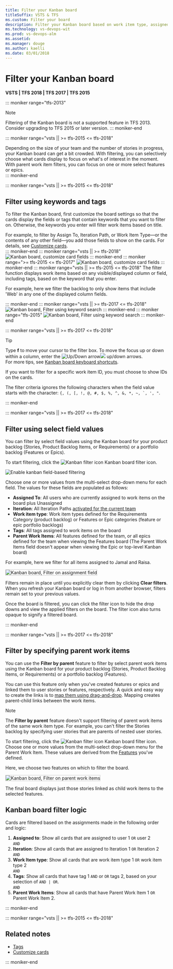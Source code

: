 ```yaml
---
title: Filter your Kanban board 
titleSuffix: VSTS & TFS
ms.custom: Filter your board
description: Filter your Kanban board based on work item type, assigned to, iteration or sprint, tags, or parent work items  
ms.technology: vs-devops-wit
ms.prod: vs-devops-alm
ms.assetid:  
ms.manager: douge
ms.author: kaelli
ms.date: 03/01/2018
---
```

  


# Filter your Kanban board

<b>VSTS | TFS 2018 | TFS 2017 | TFS 2015</b>  

::: moniker range="tfs-2013"
> [!NOTE]   
> Filtering of the Kanban board is not a supported feature in TFS 2013. Consider upgrading to TFS 2015 or later version. 
::: moniker-end

::: moniker range="vsts || >= tfs-2015 <= tfs-2018"
<a id="filter"></a>

Depending on the size of your team and the number of stories in progress, your Kanban board can get a bit crowded. With filtering, you can selectively choose what cards display to focus on what's of interest in the moment. With parent work item filters, you can focus on one or more select features or epics.  
::: moniker-end


::: moniker range="vsts || >= tfs-2015 <= tfs-2018"
<a id="text-filter"></a>
## Filter using keywords and tags 

To filter the Kanban board, first customize the board settings so that the cards display the fields or tags that contain keywords that you want to filter on. Otherwise, the keywords you enter will filter work items based on title.    

For example, to filter by Assign To, Iteration Path, or Work Item Type&mdash;or the contents of any other field&mdash;you add those fields to show on the cards. For details, see [Customize cards](../customize/customize-cards.md).  
::: moniker-end
::: moniker range="vsts || >= tfs-2018"
![Kanban board, customize card fields](_img/filter/filter-kb-card-field-settings-ts.png)
::: moniker-end
::: moniker range=">= tfs-2015 <= tfs-2017"
![Kanban board, customize card fields](_img/filter-kb-card-field-settings.png)
::: moniker-end
::: moniker range="vsts || >= tfs-2015 <= tfs-2018"
The filter function displays work items based on any visible/displayed column or field, including tags, based on the keyword that you enter. 

For example, here we filter the backlog to only show items that include 'Web' in any one of the displayed column fields.  

::: moniker-end
::: moniker range="vsts || >= tfs-2017 <= tfs-2018"
![Kanban board, Filter using keyword search](../kanban/_img/filter/filter-options-web.png)
::: moniker-end
::: moniker range="tfs-2015"
![Kanban board, Filter using keyword search](../kanban/_img/filter-kb-filter-text-web.png)
::: moniker-end


::: moniker range="vsts || >= tfs-2017 <= tfs-2018"
>[!TIP]  
>Type **f** to move your cursor to the filter box. To move the focus up or down within a column, enter the ![Up/Down arrow](../_img/icons/Arrow_Up.png)![ ](../_img/icons/Arrow_Down.png) up/down arrows.    
>For more tips, see [Kanban board keyboard shortcuts](kanban-board-keyboard-shortcuts.md).
 
If you want to filter for a specific work item ID, you must choose to show IDs on the cards. 

The filter criteria ignores the following characters when the field value starts with the character: ```{, (, [, !, @, #, $, %, ^, &, *, ~, `, ', "```.

::: moniker-end

::: moniker range="vsts || >= tfs-2017 <= tfs-2018"

<a id="field-filter"></a>
## Filter using select field values  

<!---
>[!NOTE]  
><b>Feature availability: </b>Filter by select fields is available from VSTS and TFS 2017 and later versions.  
-->

You can filter by select field values using the Kanban board for your product backlog (Stories, Product Backlog Items, or Requirements) or a portfolio backlog (Features or Epics). 

To start filtering, click the ![Kanban filter icon](../_img/icons/kanban-filter-icon.png) Kanban board filter icon. 

![Enable kanban field-based filtering](_img/filter/filter-kb-choose-filter.png)

Choose one or more values from the multi-select drop-down menu for each field. The values for these fields are populated  as follows: 
- **Assigned To**: All users who are currently assigned to work items on the board plus Unassigned  
- **Iteration**: All Iteration Paths [activated for the current team](../scrum/define-sprints.md)   
- **Work item type**: Work item types defined for the Requirements Category (product backlog) or Features or Epic categories (feature or epic portfolio backlogs)  
- **Tags**: All tags assigned to work items on the board  
- **Parent Work Items**: All features defined for the team, or all epics defined for the team when viewing the Features board (The Parent Work Items field doesn't appear when viewing the Epic or top-level Kanban board)  

For example, here we filter for all items assigned to Jamal and Raisa. 

<img src="../kanban/_img/filter-kb-filters-chosen.png" alt="Kanban board, Filter on assignment field" style="border: 1px solid #C3C3C3;" />  

Filters remain in place until you explicitly clear them by clicking **Clear filters**. When you refresh your Kanban board or log in from another browser, filters remain set to your previous values. 

Once the board is filtered, you can click the filter icon to hide the drop downs and view the applied filters on the board. The filter icon also turns opaque to signify a filtered board.

::: moniker-end

::: moniker range="vsts || >= tfs-2017 <= tfs-2018"
<a id="parent-filter"></a>
## Filter by specifying parent work items

<!---
>[!NOTE]  
><b>Feature availability: </b>The **Filter by parent** feature is available from VSTS and TFS 2017 and later versions.  
-->

You can use the **Filter by parent** feature to filter by select parent work items using the Kanban board for your product backlog (Stories, Product Backlog Items, or Requirements) or a portfolio backlog (Features).

You can use this feature only when you've created features or epics and linked them to user stories or features, respectively. A quick and easy way to create the links is to [map them using drag-and-drop](../backlogs/organize-backlog.md). Mapping creates parent-child links between the work items. 
 
>[!NOTE]  
>The **Filter by parent**  feature doesn't support filtering of parent work items of the same work item type. For example, you can't filter the Stories backlog by specifying user stories that are parents of nested user stories.     

To start filtering, click the ![Kanban filter icon](../_img/icons/kanban-filter-icon.png) Kanban board filter icon. Choose one or more values from the multi-select drop-down menu for the Parent Work Item. These values are derived from the [Features](kanban-epics-features-stories.md) you've defined.  

Here, we choose two features on which to filter the board.  

<img src="_img/filter-kb-choose-parent-work-items.png" alt="Kanban board, Filter on parent work items" style="border: 1px solid #C3C3C3;" />  

The final board displays just those stories linked as child work items to the selected features.


<a id="filter-logic"></a>
## Kanban board filter logic    
Cards are filtered based on the assignments made in the following order and logic: 
 
1. **Assigned to**:  Show all cards that are assigned to user 1 ```OR``` user 2  
	```AND```  
2. **Iteration**: Show all cards that are assigned to Iteration 1 ```OR```  Iteration 2  
	```AND```  
3. **Work Item type**: Show all cards that are work item type 1 ```OR``` work item type 2  
	```AND```  
4.	**Tags**: Show all cards that have tag 1 ```AND``` or ```OR``` tags 2, based on your selection of ```AND | OR```.  
	```AND```  
5.	**Parent Work Items**: Show all cards that have Parent Work Item 1 ```OR``` Parent Work Item 2.   

::: moniker-end

::: moniker range="vsts || >= tfs-2015 <= tfs-2018"

## Related notes  
- [Tags](../track/add-tags-to-work-items.md) 
- [Customize cards](../customize/customize-cards.md)

::: moniker-end

<!---
<table>
<tr>
<th>Filter options </th>
<th>TFS 2015 </th>
<th>VSTS, TFS 2018, TFS 2017 </th>
</tr>


<tr>
<td align="left">[Filter by keyword and tags](#text-filter)</td>
<td>![checkmark](../_img/icons/checkmark.png)</td>
<td>![checkmark](../_img/icons/checkmark.png)</td>
</tr>


<tr>
<td align="left">
[Filter by select field values](#field-filter)
</td>
<td>   </td>
<td>![checkmark](../_img/icons/checkmark.png)</td>
</tr>

<tr>
<td align="left">
[Filter by parent work items](#parent-filter)
</td>
<td>   </td>
<td>![checkmark](../_img/icons/checkmark.png)</td>
</tr>

</table>

-->

